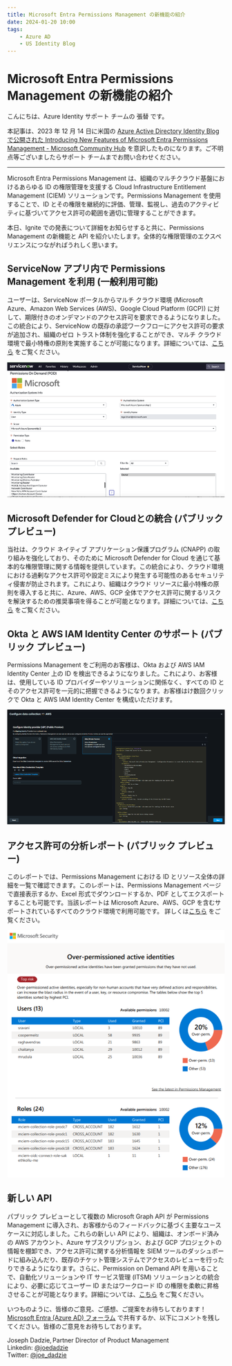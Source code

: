 ```yaml
---
title: Microsoft Entra Permissions Management の新機能の紹介
date: 2024-01-20 10:00
tags:
    - Azure AD
    - US Identity Blog
---
```


# Microsoft Entra Permissions Management の新機能の紹介

こんにちは、Azure Identity サポート チームの 張替 です。

本記事は、2023 年 12 月 14 日に米国の [Azure Active Directory Identity Blog で公開された Introducing New Features of Microsoft Entra Permissions Management - Microsoft Community Hub](https://techcommunity.microsoft.com/t5/microsoft-entra-blog/introducing-new-features-of-microsoft-entra-permissions/ba-p/2466925) を意訳したものになります。ご不明点等ございましたらサポート チームまでお問い合わせください。

----

Microsoft Entra Permissions Management は、組織のマルチクラウド基盤におけるあらゆる ID の権限管理を支援する Cloud Infrastructure Entitlement Management (CIEM) ソリューションです。Permissions Management を使用することで、ID とその権限を継続的に評価、管理、監視し、過去のアクティビティに基づいてアクセス許可の範囲を適切に管理することができます。
 
本日、Ignite での発表について詳細をお知らせすると共に、Permissions Management の新機能と API を紹介いたします。全体的な権限管理のエクスペリエンスにつながればうれしく思います。

## ServiceNow アプリ内で Permissions Management を利用 (一般利用可能)

ユーザーは、ServiceNow ポータルからマルチ クラウド環境 (Microsoft Azure、Amazon Web Services (AWS)、Google Cloud Platform (GCP)) に対して、期限付きのオンデマンドのアクセス許可を要求できるようになりました。この統合により、ServiceNow の既存の承認ワークフローにアクセス許可の要求が追加され、組織のゼロ トラスト体制を強化することができ、マルチ クラウド環境で最小特権の原則を実施することが可能になります。詳細については、[こちら](https://learn.microsoft.com/ja-jp/entra/permissions-management/how-to-configure-servicenow-application) をご覧ください。

![](./introducing-new-features-of-microsoft-entra-permissions-management/introducing-new-features-of-microsoft-entra-permissions-management1.png)

## Microsoft Defender for Cloudとの統合 (パブリック プレビュー)

当社は、クラウド ネイティブ アプリケーション保護プログラム (CNAPP) の取り組みを強化しており、そのために Microsoft Defender for Cloud を通じて基本的な権限管理に関する情報を提供しています。この統合により、クラウド環境における過剰なアクセス許可や設定ミスにより発生する可能性のあるセキュリティ侵害が防止されます。これにより、組織はクラウド リソースに最小特権の原則を導入すると共に、Azure、AWS、GCP 全体でアクセス許可に関するリスクを解決するための推奨事項を得ることが可能となります。詳細については、[こちら](https://learn.microsoft.com/ja-jp/entra/permissions-management/permissions-management-for-defender-for-cloud) をご覧ください。

## Okta と AWS IAM Identity Center のサポート (パブリック プレビュー)

Permissions Management をご利用のお客様は、Okta および AWS IAM Identity Center 上の ID を検出できるようになりました。これにより、お客様は、使用している ID プロバイダーやソリューションに関係なく、すべての ID とそのアクセス許可を一元的に把握できるようになります。お客様はけ数回クリックで Okta と AWS IAM Identity Center を構成いただけます。

![](./introducing-new-features-of-microsoft-entra-permissions-management/introducing-new-features-of-microsoft-entra-permissions-management2.png)

## アクセス許可の分析レポート (パブリック プレビュー)

このレポートでは、Permissions Management における ID とリソース全体の詳細を一覧で確認できます。このレポートは、Permissions Management ページで直接表示するか、Excel 形式でダウンロードするか、PDF としてエクスポートすることも可能です。当該レポートは Microsoft Azure、AWS、GCP を含むサポートされているすべてのクラウド環境で利用可能です。 詳しくは[こちら](https://learn.microsoft.com/ja-jp/entra/permissions-management/product-permissions-analytics-reports#download-the-permissions-analytics-report-in-pdf-format) をご覧ください。

![](./introducing-new-features-of-microsoft-entra-permissions-management/introducing-new-features-of-microsoft-entra-permissions-management3.png)

## 新しい API

パブリック プレビューとして複数の Microsoft Graph API が Permissions Management に導入され、お客様からのフィードバックに基づく主要なユースケースに対応しました。これらの新しい API により、組織は、オンボード済みの AWS アカウント、Azure サブスクリプション、および GCP プロジェクトの情報を棚卸でき、アクセス許可に関する分析情報を SIEM ツールのダッシュボードに組み込んだり、既存のチケット管理システムでアクセスのレビューを行ったりできるようになります。さらに、Permission on Demand API を用いることで、自動化ソリューションや IT サービス管理 (ITSM) ソリューションとの統合により、必要に応じてユーザー ID またはワークロード ID の権限を柔軟に昇格させることが可能となります。詳細については、[こちら](https://learn.microsoft.com/en-us/graph/api/resources/permissions-management-api-overview?view=graph-rest-beta) をご覧ください。

いつものように、皆様のご意見、ご感想、ご提案をお待ちしております！[Microsoft Entra (Azure AD) フォーラム](https://feedback.azure.com/d365community) で共有するか、以下にコメントを残してください。皆様のご意見をお待ちしております。

Joseph Dadzie, Partner Director of Product Management  
Linkedin: [@joedadzie](https://www.linkedin.com/in/joedadzie/)  
Twitter: [@joe_dadzie](https://twitter.com/joe_dadzie)
